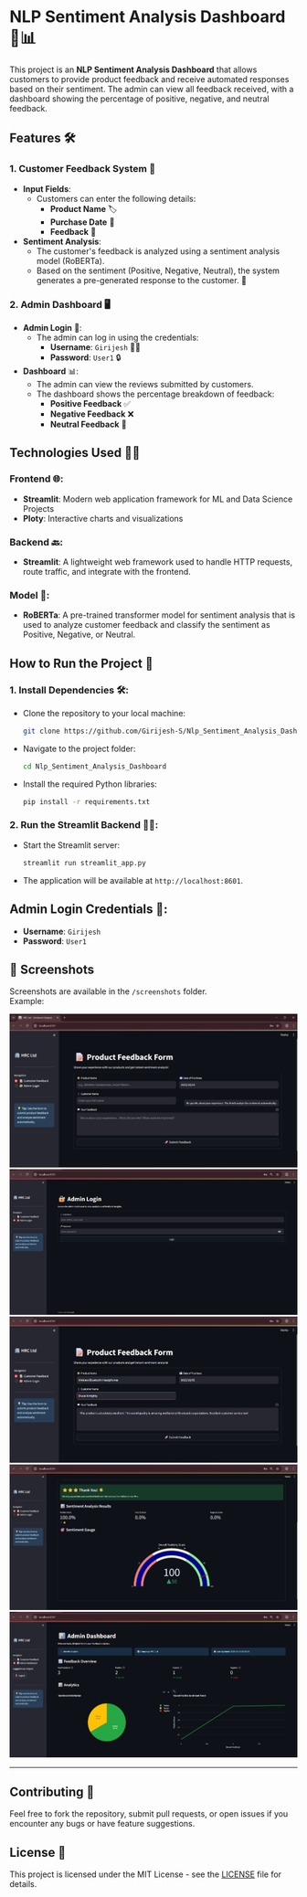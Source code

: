 # NLP Sentiment Analysis Dashboard 💬📊

This project is an **NLP Sentiment Analysis Dashboard** that allows customers to provide product feedback and receive automated responses based on their sentiment. The admin can view all feedback received, with a dashboard showing the percentage of positive, negative, and neutral feedback.

## Features 🛠️

### 1. **Customer Feedback System** 📝
   - **Input Fields**: 
     - Customers can enter the following details:
       - **Product Name** 🏷️
       - **Purchase Date** 📅
       - **Feedback** 💭
   - **Sentiment Analysis**:
     - The customer's feedback is analyzed using a sentiment analysis model (RoBERTa).
     - Based on the sentiment (Positive, Negative, Neutral), the system generates a pre-generated response to the customer. 🎉

### 2. **Admin Dashboard** 🖥️
   - **Admin Login** 🔑:
     - The admin can log in using the credentials:
       - **Username**: `Girijesh` 🧑‍💼
       - **Password**: `User1` 🔒
   - **Dashboard** 📊:
     - The admin can view the reviews submitted by customers.
     - The dashboard shows the percentage breakdown of feedback:
       - **Positive Feedback** ✅
       - **Negative Feedback** ❌
       - **Neutral Feedback** 🤖

## Technologies Used 🧑‍💻

### Frontend 🌐:
   - **Streamlit**: Modern web application framework for ML and Data Science Projects
   - **Ploty**: Interactive charts and visualizations

### Backend 🔙:
   - **Streamlit**: A lightweight web framework used to handle HTTP requests, route traffic, and integrate with the frontend. 

### Model 🤖:
   - **RoBERTa**: A pre-trained transformer model for sentiment analysis that is used to analyze customer feedback and classify the sentiment as Positive, Negative, or Neutral.

## How to Run the Project 🚀

### 1. **Install Dependencies** 🛠️:
   - Clone the repository to your local machine:
     ```bash
     git clone https://github.com/Girijesh-S/Nlp_Sentiment_Analysis_Dashboard.git
     ```
   - Navigate to the project folder:
     ```bash
     cd Nlp_Sentiment_Analysis_Dashboard
     ```
   - Install the required Python libraries:
     ```bash
     pip install -r requirements.txt
     ```

### 2. **Run the Streamlit Backend** 🏃‍♂️:
   - Start the Streamlit server:
     ```bash
     streamlit run streamlit_app.py
     ```
   - The application will be available at `http://localhost:8601`.

## Admin Login Credentials 🔑:
   - **Username**: `Girijesh`
   - **Password**: `User1`

## 📸 Screenshots

Screenshots are available in the `/screenshots` folder.  
Example:

![Img1](screenshots/Img1.png)
![Img2](screenshots/Img2.png)
![Img3](screenshots/Img3.png)
![Img4](screenshots/Img4.png)
![Img5](screenshots/Img5.png)


---
## Contributing 🤝
Feel free to fork the repository, submit pull requests, or open issues if you encounter any bugs or have feature suggestions.

## License 📄
This project is licensed under the MIT License - see the [LICENSE](LICENSE) file for details.
